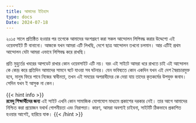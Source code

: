 ```yaml
---
title: আমাদের ইতিহাস
type: docs
Date: 2024-07-18
---
```


২০১৫ সালে প্রতিষ্ঠিত হওয়ার পর তগেকে আমাদের অংশগ্রহণ করা সকল আন্দোলন লিপিবদ্ধ করার উদ্দেশ্যে এই ওয়েবসাইট টি বানানো। আজকে যখন আমরা এটি লিখছি, দেশে ছাত্র আন্দোলন তখনো চলমান। আর এটিই প্রথম আন্দোলন যেটা আমরা এভাবে লিপিবদ্ধ করে রাখছি।

প্রতি মুহুর্তের খবরের আপডেট রাখার কোন ওয়েবসাইট এটি নয়। বরং এই সাইটে আমরা ধরে রাখতে চাই এই আন্দোলন কে কেন্দ্র করে প্রতিদিন আমাদের সামনে ঘটে যাওয়া সব ঘটনার। যেন ভবিষ্যতে কোন একদিন যখন এই দেশ স্বৈরাচারমুক্ত হবে, মানুষ ফিরে পাবে নিজের স্বাধীনতা, তখন এই সময়ের অপরাধীদের কে দেয়া যায় তাদের কৃতকর্মের উপযুক্ত জবাব। সেদিন যখন ই আসুক না কেন।


{{< hint info >}}  
**রমেদু শিক্ষার্থীদের জন্য**
এই সাইট এখনি কোন সামাজিক যোগাযোগ মাধ্যমে প্রকাশের দরকার নেই। তার আগে আমাদের নিশ্চিত করা প্রয়োজন যথার্থ গোপনীয়তা এবং নিরাপত্তা। কারণ, আমরা অবশ্যই চাইবনা, সাইটটি ঠিকভাবে প্রকাশিত হওয়ার আগেই, হারিয়ে যাক।
{{< /hint >}}